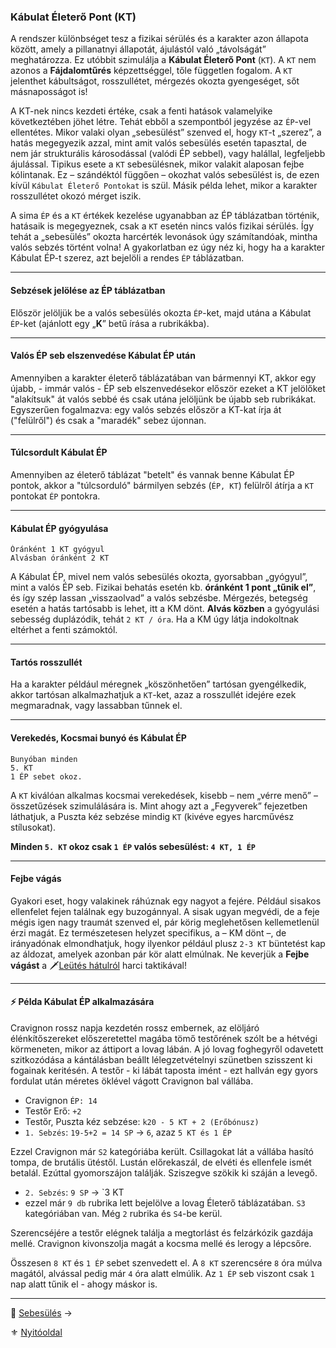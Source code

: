 ### Kábulat Életerő Pont (KT)

A rendszer különbséget tesz a fizikai sérülés és a karakter azon állapota között, amely a pillanatnyi állapotát, ájulástól való „távolságát” meghatározza. Ez utóbbit szimulálja a **Kábulat Életerő Pont** (`KT`). A `KT` nem azonos a **Fájdalomtűrés** képzettséggel, tőle független fogalom. A `KT` jelenthet kábultságot, rosszullétet, mérgezés okozta gyengeséget, sőt másnaposságot is!

A KT-nek nincs kezdeti értéke, csak a fenti hatások valamelyike következtében jöhet létre. Tehát ebből a szempontból jegyzése az `ÉP`-vel ellentétes. Mikor valaki olyan „sebesülést” szenved el, hogy `KT`-t „szerez”, a hatás megegyezik azzal, mint amit valós sebesülés esetén tapasztal, de nem jár strukturális károsodással (valódi ÉP sebbel), vagy halállal, legfeljebb ájulással. Tipikus esete a `KT` sebesülésnek, mikor valakit alaposan fejbe kólintanak. Ez – szándéktól függően – okozhat valós sebesülést is, de ezen kívül `Kábulat Életerő Pontokat` is szül. Másik példa lehet, mikor a karakter rosszullétet okozó mérget iszik.

A sima `ÉP` és a `KT` értékek kezelése ugyanabban az ÉP táblázatban történik, hatásaik is megegyeznek, csak a `KT` esetén nincs valós fizikai sérülés. Így tehát a „sebesülés” okozta harcérték levonások úgy számítandóak, mintha valós sebzés történt volna! A gyakorlatban ez úgy néz ki, hogy ha a karakter Kábulat ÉP-t szerez, azt bejelöli a rendes `ÉP` táblázatban.

---
#### Sebzések jelölése az ÉP táblázatban

Először jelöljük be a valós sebesülés okozta `ÉP`-ket, majd utána a Kábulat `ÉP`-ket (ajánlott egy „**K**” betű írása a rubrikákba).

---
#### Valós ÉP seb elszenvedése Kábulat ÉP után

Amennyiben a karakter életerő táblázatában van bármennyi KT, akkor egy újabb, - immár valós - ÉP seb elszenvedésekor először ezeket a KT jelölőket "alakítsuk" át valós sebbé és csak utána jelöljünk be újabb seb rubrikákat. Egyszerűen fogalmazva: egy valós sebzés először a KT-kat írja át ("felülről") és csak a "maradék" sebez újonnan.

---
#### Túlcsordult Kábulat ÉP

Amennyiben az életerő táblázat "betelt" és vannak benne Kábulat ÉP pontok, akkor a "túlcsorduló" bármilyen sebzés (`ÉP, KT`) felülről átírja a `KT` pontokat `ÉP` pontokra.

---
#### Kábulat ÉP gyógyulása

```
Óránként 1 KT gyógyul
Alvásban óránként 2 KT
```

A Kábulat ÉP, mivel nem valós sebesülés okozta, gyorsabban „gyógyul”, mint a valós ÉP seb. Fizikai behatás esetén kb. **óránként 1 pont „tűnik el”**, és így szép lassan „visszaolvad” a valós sebzésbe. Mérgezés, betegség esetén a hatás tartósabb is lehet, itt a KM dönt. **Alvás közben** a gyógyulási sebesség duplázódik, tehát `2 KT / óra`. Ha a KM úgy látja indokoltnak eltérhet a fenti számoktól.

---
#### Tartós rosszullét

Ha a karakter például méregnek „köszönhetően” tartósan gyengélkedik, akkor tartósan alkalmazhatjuk a `KT`-ket, azaz a rosszullét idejére ezek megmaradnak, vagy lassabban tűnnek el.

---
#### Verekedés, Kocsmai bunyó és Kábulat ÉP

```
Bunyóban minden
5. KT
1 ÉP sebet okoz. 
```
A `KT` kiválóan alkalmas kocsmai verekedések, kisebb – nem „vérre menő” – összetűzések szimulálására is. Mint ahogy azt a „Fegyverek” fejezetben láthatjuk, a Puszta kéz sebzése mindig `KT` (kivéve egyes harcművész stílusokat).

**Minden `5. KT` okoz csak `1 ÉP` valós sebesülést: `4 KT, 1 ÉP`**

---
#### Fejbe vágás

Gyakori eset, hogy valakinek ráhúznak egy nagyot a fejére. Például sisakos ellenfelet fejen találnak egy buzogánnyal. A sisak ugyan megvédi, de a feje mégis igen nagy traumát szenved el, pár körig meglehetősen kellemetlenül érzi magát. Ez természetesen helyzet specifikus, a – KM dönt –, de irányadónak elmondhatjuk, hogy ilyenkor például plusz `2-3 KT` büntetést kap az áldozat, amelyek azonban pár kör alatt elmúlnak. Ne keverjük a **Fejbe vágást** a 🗡️[Leütés hátulról](066_05_altalanos_manoverek.md#leütés-hátulról) harci taktikával!

---
#### ⚡ Példa Kábulat ÉP alkalmazására

Cravignon rossz napja kezdetén rossz embernek, az elöljáró élénkítőszereket előszeretettel magába tömő testőrének szólt be a hétvégi körmeneten, mikor az áttiport a lovag lábán. A jó lovag foghegyről odavetett szitkozódása a kántálásban beállt lélegzetvételnyi szünetben szisszent ki fogainak keritésén. A testőr - ki lábát taposta imént - ezt hallván egy gyors fordulat után méretes öklével vágott Cravignon bal vállába.

- Cravignon `ÉP: 14`
- Testőr Erő: `+2`
- Testőr, Puszta kéz sebzése: `k20 - 5 KT + 2 (Erőbónusz)`
- `1. Sebzés`: `19-5+2 = 14 SP` → `6`, azaz `5 KT és 1 ÉP`

Ezzel Cravignon már `S2` kategóriába került. Csillagokat lát a vállába hasító tompa, de brutális ütéstől. Lustán előrekaszál, de elvéti és ellenfele ismét betalál. Ezúttal gyomorszájon találják. Sziszegve szökik ki száján a levegő.

- `2. Sebzés`: `9 SP` → `3 KT
- ezzel már `9 db` rubrika lett bejelölve a lovag Életerő táblázatában. `S3` kategóriában van. Még `2` rubrika és `S4`-be kerül.

Szerencséjére a testőr elégnek találja a megtorlást és felzárkózik gazdája mellé. Cravignon kivonszolja magát a kocsma mellé és lerogy a lépcsőre.

Összesen `8 KT` és `1 ÉP` sebet szenvedett el. A `8 KT` szerencsére `8` óra múlva magától, alvással pedig már `4` óra alatt elmúlik. Az `1 ÉP` seb viszont csak `1` nap alatt tűnik el - ahogy máskor is.

---

🔗 [Sebesülés](061_03_sebesules.md) →

⚜️ [Nyitóoldal](start.md#6-harcrendszer-%EF%B8%8F)
